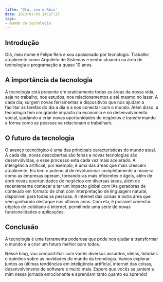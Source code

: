 ```yaml
---
title: 'Olá, sou o Reis'
date: 2023-03-03 14:27:27
tags:
- mundo da tecnologia
---
```

## Introdução

Olá, meu nome é Felipe Reis e sou apaixonado por tecnologia. Trabalho atualmente como Arquiteto de Sistemas e venho atuando na área de tecnologia e programação a quase 10 anos.

## A importância da tecnologia

A tecnologia está presente em praticamente todas as áreas da nossa vida, seja no trabalho, nos estudos, nos relacionamentos e até mesmo no lazer. A cada dia, surgem novas ferramentas e dispositivos que nos ajudam a facilitar as tarefas do dia a dia e a nos conectar com o mundo. Além disso, a tecnologia tem um grande impacto na economia e no desenvolvimento social, ajudando a criar novas oportunidades de negócios e transformando a forma como as pessoas se relacionam e trabalham.

## O futuro da tecnologia

O avanço tecnológico é uma das principais características do mundo atual. A cada dia, novas descobertas são feitas e novas tecnologias são desenvolvidas, e esse processo está cada vez mais acelerado. A inteligência artificial, por exemplo, é uma das áreas que mais crescem atualmente. Ela tem o potencial de revolucionar completamente a maneira como as empresas operam, tornando-as mais eficientes e ágeis, além de abrir novas oportunidades de negócios em diversas áreas, além de recentemente começar a ter um impacto global com IAs geradoras de conteúdo em formato de chat com interpretação de linguagem natural, disponível para todas as pessoas. A internet das coisas é outra área que vem ganhando destaque nos últimos anos. Com ela, é possível conectar objetos do cotidiano à internet, permitindo uma série de novas funcionalidades e aplicações.

## Conclusão

A tecnologia é uma ferramenta poderosa que pode nos ajudar a transformar o mundo e a criar um futuro melhor para todos. 

Nesse blog, vou compartilhar com vocês diversos assuntos, ideias, tutoriais e opiniões sobre as novidades do mundo da tecnologia. Vamos explorar juntos as últimas tendências em inteligência artificial, internet das coisas, desenvolvimento de software e muito mais. Espero que vocês se juntem a mim nessa jornada emocionante e aprendam tanto quanto eu aprendo!